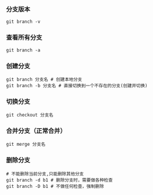 ### 分支版本
```shell
git branch -v
```

### 查看所有分支
```shell
git branch -a
```

### 创建分支
```shell
git branch 分支名 # 创建本地分支
git branch -b 分支名 # 直接切换到一个不存在的分支(创建并切换)
```

### 切换分支
```shell
git checkout 分支名
```

### 合并分支（正常合并）
```shell
git merge 分支名
```
### 删除分支
```shell
# 不能删除当前分支,只能删除其他分支
git branch -d b1 # 删除分支时，需要做各种检查
git branch -D b1 # 不做任何检查，强制删除
```
